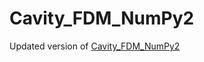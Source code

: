 # Cavity_FDM_NumPy2

Updated version of [Cavity_FDM_NumPy2](https://github.com/ShotaDeguchi/Cavity_FDM_NumPy)

